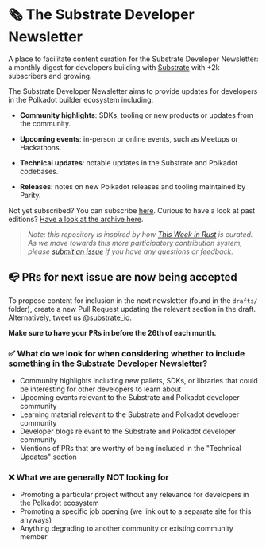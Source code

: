 # 🗞 The Substrate Developer Newsletter

A place to facilitate content curation for the Substrate Developer Newsletter: a monthly digest for developers building with [Substrate](https://substrate.io/) with +2k subscribers and growing.

The Substrate Developer Newsletter aims to provide updates for developers in the Polkadot builder ecosystem including:

* **Community highlights**: SDKs, tooling or new products or updates from the community.
 
* **Upcoming events**: in-person or online events, such as Meetups or Hackathons.
 
* **Technical updates**: notable updates in the Substrate and Polkadot codebases.

* **Releases**: notes on new Polkadot releases and tooling maintained by Parity.

Not yet subscribed? You can subscribe [here](https://substrate.io/ecosystem/connect/newsletter/).
Curious to have a look at past editions? [Have a look at the archive here](https://substrate-developer-hub.github.io/newsletter/).

> _Note: this repository is inspired by how [This Week in Rust](https://this-week-in-rust.org/) is curated._
_As we move towards this more participatory contribution system, please [submit an issue](https://github.com/substrate-developer-hub/newsletter/issues) if you have any questions or feedback._

## 📭 PRs for next issue are now being accepted

To propose content for inclusion in the next newsletter (found in the `drafts/` folder), create a new Pull Request updating the relevant section in the draft. 
Alternatively, tweet us [@substrate_io](https://twitter.com/substrate_io).

**Make sure to have your PRs in before the 26th of each month.**

### ✅ What do we look for when considering whether to include something in the Substrate Developer Newsletter?

* Community highlights including new pallets, SDKs, or libraries that could be interesting for other developers to learn about
* Upcoming events relevant to the Substrate and Polkadot developer community
* Learning material relevant to the Substrate and Polkadot developer community
* Developer blogs relevant to the Substrate and Polkadot developer community
* Mentions of PRs that are worthy of being included in the "Technical Updates" section

### ❌ What we are generally NOT looking for

* Promoting a particular project without any relevance for developers in the Polkadot ecosystem
* Promoting a specific job opening (we link out to a separate site for this anyways)
* Anything degrading to another community or existing community member


